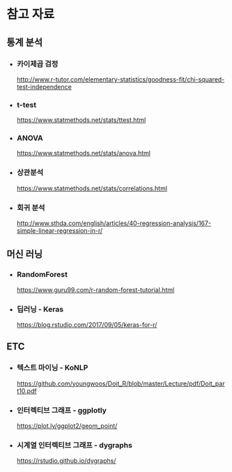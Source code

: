 
# 참고 자료


## 통계 분석 

- ### 카이제곱 검정
  http://www.r-tutor.com/elementary-statistics/goodness-fit/chi-squared-test-independence

- ### t-test
  https://www.statmethods.net/stats/ttest.html

- ### ANOVA
  https://www.statmethods.net/stats/anova.html

- ### 상관분석
  https://www.statmethods.net/stats/correlations.html

- ### 회귀 분석
  http://www.sthda.com/english/articles/40-regression-analysis/167-simple-linear-regression-in-r/


## 머신 러닝

- ### RandomForest
  https://www.guru99.com/r-random-forest-tutorial.html

- ### 딥러닝 - Keras
  https://blog.rstudio.com/2017/09/05/keras-for-r/


## ETC

- ### 텍스트 마이닝 - KoNLP
  https://github.com/youngwoos/Doit_R/blob/master/Lecture/pdf/Doit_part10.pdf

- ### 인터렉티브 그래프 - ggplotly
  https://plot.ly/ggplot2/geom_point/

- ### 시계열 인터렉티브 그래프 - dygraphs
  https://rstudio.github.io/dygraphs/
